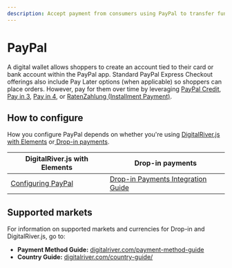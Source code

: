 ```yaml
---
description: Accept payment from consumers using PayPal to transfer funds online.
---
```


# PayPal

A digital wallet allows shoppers to create an account tied to their card or bank account within the PayPal app. Standard PayPal Express Checkout offerings also include Pay Later options (when applicable) so shoppers can place orders. However, pay for them over time by leveraging [PayPal Credit](paypal-credit.md), [Pay in 3](paypal-pay-in-3.md), [Pay in 4](paypal-pay-in-4.md), or [RatenZahlung (Installment Payment)](paypal-ratenzahlung-installment-payment.md). &#x20;

## How to configure

How you configure PayPal depends on whether you're using [DigitalRiver.js with Elements](../payments-solutions/digitalriver.js/) or[ Drop-in payments](../payments-solutions/drop-in/).  &#x20;

| DigitalRiver.js with Elements                                                         | Drop-in payments                                                                                 |
| ------------------------------------------------------------------------------------- | ------------------------------------------------------------------------------------------------ |
| [Configuring PayPal](../payments-solutions/digitalriver.js/payment-methods/paypal.md) | [Drop-in Payments Integration Guide](../payments-solutions/drop-in/drop-in-integration-guide.md) |

## Supported markets

For information on supported markets and currencies for Drop-in and DigitalRiver.js, go to:&#x20;

* **Payment Method Guide:** [digitalriver.com/payment-method-guide](https://www.digitalriver.com/payment-method/paypal-checkout/)
* **Country Guide:** [digitalriver.com/country-guide/](https://www.digitalriver.com/country-guide/)
